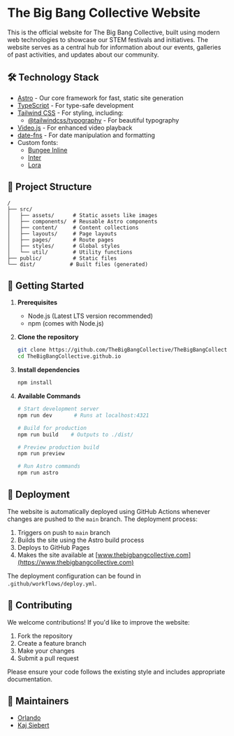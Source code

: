 # The Big Bang Collective Website

This is the official website for The Big Bang Collective, built using modern web technologies to showcase our STEM festivals and initiatives. The website serves as a central hub for information about our events, galleries of past activities, and updates about our community.

## 🛠️ Technology Stack

- [Astro](https://astro.build/) - Our core framework for fast, static site generation
- [TypeScript](https://www.typescriptlang.org/) - For type-safe development
- [Tailwind CSS](https://tailwindcss.com/) - For styling, including:
  - [@tailwindcss/typography](https://tailwindcss.com/docs/typography-plugin) - For beautiful typography
- [Video.js](https://videojs.com/) - For enhanced video playback
- [date-fns](https://date-fns.org/) - For date manipulation and formatting
- Custom fonts:
  - [Bungee Inline](https://fonts.google.com/specimen/Bungee+Inline)
  - [Inter](https://fonts.google.com/specimen/Inter)
  - [Lora](https://fonts.google.com/specimen/Lora)

## 📁 Project Structure

```text
/
├── src/
│   ├── assets/      # Static assets like images
│   ├── components/  # Reusable Astro components
│   ├── content/     # Content collections
│   ├── layouts/     # Page layouts
│   ├── pages/       # Route pages
│   ├── styles/      # Global styles
│   └── util/        # Utility functions
├── public/          # Static files
└── dist/           # Built files (generated)
```

## 🚀 Getting Started

1. **Prerequisites**
   - Node.js (Latest LTS version recommended)
   - npm (comes with Node.js)

2. **Clone the repository**
   ```sh
   git clone https://github.com/TheBigBangCollective/TheBigBangCollective.github.io.git
   cd TheBigBangCollective.github.io
   ```

3. **Install dependencies**
   ```sh
   npm install
   ```

4. **Available Commands**
   ```sh
   # Start development server
   npm run dev       # Runs at localhost:4321

   # Build for production
   npm run build    # Outputs to ./dist/

   # Preview production build
   npm run preview

   # Run Astro commands
   npm run astro
   ```

## 🔄 Deployment

The website is automatically deployed using GitHub Actions whenever changes are pushed to the `main` branch. The deployment process:

1. Triggers on push to `main` branch
2. Builds the site using the Astro build process
3. Deploys to GitHub Pages
4. Makes the site available at [www.thebigbangcollective.com](https://www.thebigbangcollective.com)

The deployment configuration can be found in `.github/workflows/deploy.yml`.

## 🤝 Contributing

We welcome contributions! If you'd like to improve the website:

1. Fork the repository
2. Create a feature branch
3. Make your changes
4. Submit a pull request

Please ensure your code follows the existing style and includes appropriate documentation.

## 👥 Maintainers

- [Orlando](https://github.com/Orlando-PB)
- [Kaj Siebert](https://github.com/kws)

